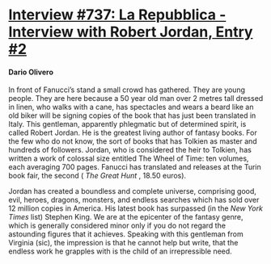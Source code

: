 # [Interview #737: La Repubblica - Interview with Robert Jordan, Entry #2](https://www.theoryland.com/intvmain.php?i=737#2)

#### Dario Olivero

In front of Fanucci’s stand a small crowd has gathered. They are young people. They are here because a 50 year old man over 2 metres tall dressed in linen, who walks with a cane, has spectacles and wears a beard like an old biker will be signing copies of the book that has just been translated in Italy. This gentleman, apparently phlegmatic but of determined spirit, is called Robert Jordan. He is the greatest living author of fantasy books. For the few who do not know, the sort of books that has Tolkien as master and hundreds of followers. Jordan, who is considered the heir to Tolkien, has written a work of colossal size entitled The Wheel of Time: ten volumes, each averaging 700 pages. Fanucci has translated and releases at the Turin book fair, the second (
*The Great Hunt*
, 18.50 euros).

Jordan has created a boundless and complete universe, comprising good, evil, heroes, dragons, monsters, and endless searches which has sold over 12 million copies in America. His latest book has surpassed (in the
*New York Times*
list) Stephen King. We are at the epicenter of the fantasy genre, which is generally considered minor only if you do not regard the astounding figures that it achieves. Speaking with this gentleman from Virginia (sic), the impression is that he cannot help but write, that the endless work he grapples with is the child of an irrepressible need.

